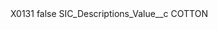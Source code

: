 <?xml version="1.0" encoding="UTF-8"?>
<CustomMetadata xmlns="http://soap.sforce.com/2006/04/metadata" xmlns:xsi="http://www.w3.org/2001/XMLSchema-instance" xmlns:xsd="http://www.w3.org/2001/XMLSchema">
    <label>X0131</label>
    <protected>false</protected>
    <values>
        <field>SIC_Descriptions_Value__c</field>
        <value xsi:type="xsd:string">COTTON</value>
    </values>
</CustomMetadata>
